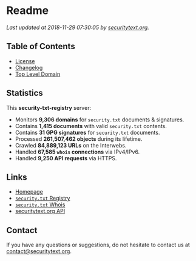 # Readme

_Last updated at 2018-11-29 07:30:05 by [securitytext.org](https://securitytext.org)._

## Table of Contents

* [License](LICENSE.md)
* [Changelog](CHANGELOG.md)
* [Top Level Domain](TLD.md)

## Statistics

This **security-txt-registry** server:

* Monitors **9,306 domains** for `security.txt` documents & signatures.
* Contains **1,415 documents** with valid `security.txt` contents.
* Contains **31 GPG signatures** for `security.txt` documents.
* Processed **261,507,462 objects** during its lifetime.
* Crawled **84,889,123 URLs** on the Interwebs.
* Handled **67,585 `whois` connections** via IPv4/IPv6.
* Handled **9,250 API requests** via HTTPS.

## Links

* [Homepage](https://securitytext.org)
* [`security.txt` Registry](https://registry.securitytext.org)
* [`security.txt` Whois](https://whois.securitytext.org)
* [securitytext.org API](https://api.securitytext.org)

## Contact

If you have any questions or suggestions, do not hesitate to contact us at contact@securitytext.org.
